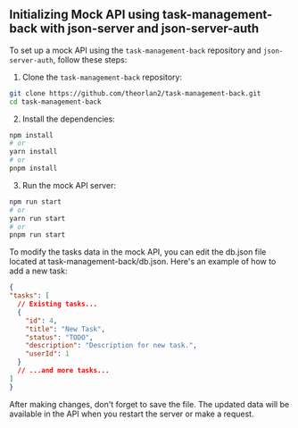 ## Initializing Mock API using task-management-back with json-server and json-server-auth

To set up a mock API using the `task-management-back` repository and `json-server-auth`, follow these steps:

1. Clone the `task-management-back` repository:

```bash
git clone https://github.com/theorlan2/task-management-back.git
cd task-management-back
```

2. Install the dependencies:

```bash
npm install
# or
yarn install
# or
pnpm install
```

3. Run the mock API server:

```bash
npm run start
# or
yarn run start
# or
pnpm run start
```

To modify the tasks data in the mock API, you can edit the db.json file located at task-management-back/db.json. Here's an example of how to add a new task:

```json
{
"tasks": [
  // Existing tasks...
  {
    "id": 4,
    "title": "New Task",
    "status": "TODO",
    "description": "Description for new task.",
    "userId": 1
  }
  // ...and more tasks...
]
}
```

After making changes, don't forget to save the file. The updated data will be available in the API when you restart the server or make a request.
